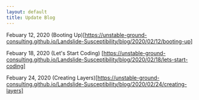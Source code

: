 ```yaml
---
layout: default
title: Update Blog
---
```




Febuary 12, 2020 (Booting Up)[https://unstable-ground-consulting.github.io/Landslide-Susceptibility/blog/2020/02/12/booting-up]

Febuary 18, 2020 (Let's Start Coding) [https://unstable-ground-consulting.github.io/Landslide-Susceptibility/blog/2020/02/18/lets-start-coding]

Febuary 24, 2020 (Creating Layers)[https://unstable-ground-consulting.github.io/Landslide-Susceptibility/blog/2020/02/24/creating-layers]

